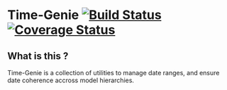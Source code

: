 Time-Genie [![Build Status](https://secure.travis-ci.org/davout/time-genie.png?branch=master)](http://travis-ci.org/davout/time-genie) [![Coverage Status](https://img.shields.io/coveralls/davout/time-genie.svg)](https://coveralls.io/r/davout/time-genie?branch=master)
=

## What is this ?
Time-Genie is a collection of utilities to manage date ranges, and ensure date coherence accross model hierarchies.

